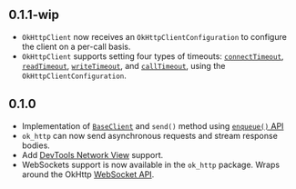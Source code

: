 ## 0.1.1-wip

- `OkHttpClient` now receives an `OkHttpClientConfiguration` to configure the client on a per-call basis.
- `OkHttpClient` supports setting four types of timeouts: [`connectTimeout`](https://square.github.io/okhttp/5.x/okhttp/okhttp3/-ok-http-client/-builder/connect-timeout.html), [`readTimeout`](https://square.github.io/okhttp/5.x/okhttp/okhttp3/-ok-http-client/-builder/read-timeout.html), [`writeTimeout`](https://square.github.io/okhttp/5.x/okhttp/okhttp3/-ok-http-client/-builder/write-timeout.html), and [`callTimeout`](https://square.github.io/okhttp/5.x/okhttp/okhttp3/-ok-http-client/-builder/call-timeout.html), using the `OkHttpClientConfiguration`.

## 0.1.0

- Implementation of [`BaseClient`](https://pub.dev/documentation/http/latest/http/BaseClient-class.html) and `send()` method using [`enqueue()` API](https://square.github.io/okhttp/5.x/okhttp/okhttp3/-call/enqueue.html)
- `ok_http` can now send asynchronous requests and stream response bodies.
- Add [DevTools Network View](https://docs.flutter.dev/tools/devtools/network) support.
- WebSockets support is now available in the `ok_http` package. Wraps around the OkHttp [WebSocket API](https://square.github.io/okhttp/5.x/okhttp/okhttp3/-web-socket/index.html).
